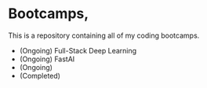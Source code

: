 # Bootcamps,
This is a repository containing all of my coding bootcamps.
- (Ongoing) Full-Stack Deep Learning
- (Ongoing) FastAI
- (Ongoing) 
- (Completed)

